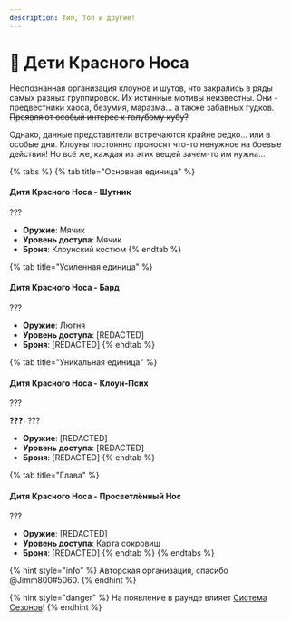```yaml
---
description: Тип, Топ и другие!
---
```


# 🤡 Дети Красного Носа

Неопознанная организация клоунов и шутов, что закрались в ряды самых разных группировок. Их истинные мотивы неизвестны. Они - предвестники хаоса, безумия, маразма... а также забавных гудков. ~~Проявляют особый интерес к голубому кубу?~~

Однако, данные представители встречаются крайне редко... или в особые дни. Клоуны постоянно проносят что-то ненужное на боевые действия! Но всё же, каждая из этих вещей зачем-то им нужна...

{% tabs %}
{% tab title="Основная единица" %}
#### **Дитя Красного Носа - Шутник**

???

* **Оружие**: Мячик
* **Уровень доступа**: Мячик
* **Броня**: Клоунский костюм
{% endtab %}

{% tab title="Усиленная единица" %}
#### **Дитя Красного Носа -** Бард

???

* **Оружие**: Лютня
* **Уровень доступа**: \[REDACTED]
* **Броня**: \[REDACTED]
{% endtab %}

{% tab title="Уникальная единица" %}
#### **Дитя Красного Носа -** Клоун-Псих

???

**???:** ???

* **Оружие**: \[REDACTED]
* **Уровень доступа**: \[REDACTED]
* **Броня**: \[REDACTED]
{% endtab %}

{% tab title="Глава" %}
#### **Дитя Красного Носа -** Просветлённый Нос

???

* **Оружие**: \[REDACTED]
* **Уровень доступа**: Карта сокровищ
* **Броня**: \[REDACTED]
{% endtab %}
{% endtabs %}

{% hint style="info" %}
Авторская организация, спасибо @Jimm800#5060.
{% endhint %}

{% hint style="danger" %}
На появление в раунде влияет [Система Сезонов](../../server-systems/seasons-system/)!
{% endhint %}

